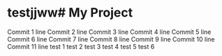 # testjjww# My Project
Commit 1 line
Commit 2 line
Commit 3 line
Commit 4 line
Commit 5 line
Commit 6 line
Commit 7 line
Commit 8 line
Commit 9 line
Commit 10 line
Commit 11 line
test 1 
test 2 
test 3 
test 4 
test 5 
test 6 
